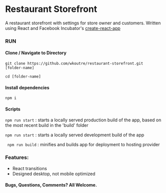 # Restaurant Storefront

A restaurant storefront with settings for store owner and customers. Written using React and Facebook Incubator's [create-react-app](https://github.com/facebookincubator/create-react-app)

### RUN 

#### Clone / Navigate to Directory
```git clone https://github.com/wkoutre/restaurant-storefront.git [folder-name]```

```cd [folder-name]```

#### Install dependencies
```npm i ```

 #### Scripts
 ```npm run start``` : starts a locally served production build of the app, based on the most recent build in the 'build' folder
 
 ```npm run start``` : starts a locally served development build of the app
 
 ``` npm run build``` : minifies and builds app for deployment to hosting provider

### Features:
* React transitions
* Designed desktop, not mobile optimized

#### Bugs, Questions, Comments? All Welcome. 
